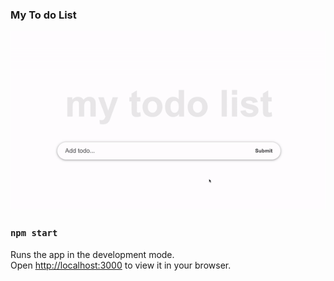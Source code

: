 ### My To do List


![myToDoList](./myToDo.gif?raw=true "myTodo")


### `npm start`

Runs the app in the development mode.\
Open [http://localhost:3000](http://localhost:3000) to view it in your browser.




